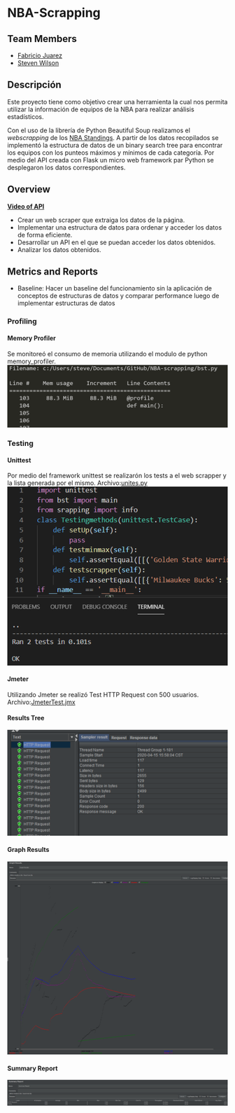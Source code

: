 # NBA-Scrapping

## Team Members
- [Fabricio Juarez](https://github.com/fabricio63)
- [Steven Wilson](https://github.com/StevenWilson121)

## Descripción
Este proyecto tiene como objetivo crear una herramienta la cual nos permita utilizar la información de equipos de la NBA para realizar análisis estadísticos. 

Con el uso de la librería de Python Beautiful Soup realizamos el *webscrapping* de los [NBA Standings](https://www.basketball-reference.com/leagues/NBA_2020_standings.html). A partir de los datos recopilados se implementó la estructura de datos de un binary search tree para encontrar los equipos con los punteos máximos y mínimos de cada categoría. Por medio del API creada con Flask un micro web framework par Python se desplegaron los datos correspondientes. 

## Overview
[**Video of API**](images\2020-04-15-05-42-14.mp4)
- Crear un web scraper que extraiga los datos de la página.
- Implementar una estructura de datos para ordenar y acceder los datos de forma eficiente.
- Desarrollar un API en el que se puedan acceder los datos obtenidos.
- Analizar los datos obtenidos.

## Metrics and Reports 
- Baseline: Hacer un baseline del funcionamiento sin la aplicación de conceptos de estructuras de datos y comparar performance luego de implementar estructuras de datos

### Profiling
#### Memory Profiler
Se monitoreó el consumo de memoria utilizando el modulo de python memory_profiler. 
![Imagen Memory Profiler](https://github.com/fabricio63/NBA-scrapping/blob/API/images/memoryProfiling.PNG)


### Testing
#### Unittest
Por medio del framework unittest se realizarón los tests a el web scrapper y la lista generada por el mismo. Archivo:[unites.py](https://github.com/fabricio63/NBA-scrapping/blob/API/unites.py)
![Imagen de unit testing](https://github.com/fabricio63/NBA-scrapping/blob/master/images/unit.png)

#### Jmeter
Utilizando Jmeter se realizó Test HTTP Request con 500 usuarios. Archivo:[JmeterTest.jmx](https://github.com/fabricio63/NBA-scrapping/blob/API/JmeterTest.jmx)

#### **Results Tree**

![Imagen Results Tree](https://github.com/fabricio63/NBA-scrapping/blob/API/images/jmeterResultsTree.PNG)

#### **Graph Results**

![Imagen Graph Results](https://github.com/fabricio63/NBA-scrapping/blob/API/images/jmeterGraphResults.PNG)

#### **Summary Report**

![Imagen Summary Results](https://github.com/fabricio63/NBA-scrapping/blob/API/images/jmeterSummaryReport.PNG)


